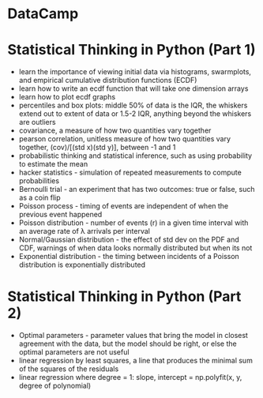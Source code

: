 # DataCamp

# Statistical Thinking in Python (Part 1)
 - learn the importance of viewing initial data via histograms, swarmplots, and empirical cumulative distribution functions (ECDF)
 - learn how to write an ecdf function that will take one dimension arrays
 - learn how to plot ecdf graphs
 - percentiles and box plots: middle 50% of data is the IQR, the whiskers extend out to extent of data or 1.5-2 IQR, anything beyond the whiskers are outliers
 - covariance, a measure of how two quantities vary together 
 - pearson correlation, unitless measure of how two quantities vary together, (cov)/[(std x)(std y)], between -1 and 1
 - probabilistic thinking and statistical inference, such as using probability to estimate the mean
 - hacker statistics - simulation of repeated measurements to compute probabilities 
 - Bernoulli trial - an experiment that has two outcomes: true or false, such as a coin flip
 - Poisson process - timing of events are independent of when the previous event happened
 - Poisson distribution - number of events (r) in a given time interval with an average rate of λ arrivals per interval  
 - Normal/Gaussian distribution - the effect of std dev on the PDF and CDF, warnings of when data looks normally distributed but when its not
 - Exponential distribution - the timing between incidents of a Poisson distribution is exponentially distributed 

# Statistical Thinking in Python (Part 2)
 - Optimal parameters - parameter values that bring the model in closest agreement with the data, but the model should be right, or else the optimal parameters are not useful
 - linear regression by least squares, a line that produces the minimal sum of the squares of the residuals
 - linear regression where degree = 1: slope, intercept = np.polyfit(x, y, degree of polynomial)
